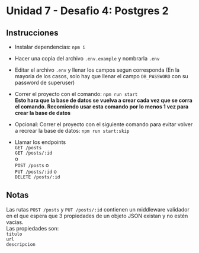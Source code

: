 # Unidad 7 - Desafio 4: Postgres 2

## Instrucciones

- Instalar dependencias:
  `npm i`

- Hacer una copia del archivo `.env.example` y nombrarla `.env`

- Editar el archivo `.env` y llenar los campos segun corresponda (En la mayoria de los casos, solo hay que llenar el campo `DB_PASSWORD` con su password de superuser)

- Correr el proyecto con el comando:
  `npm run start` <br/>
  <b>Esto hara que la base de datos se vuelva a crear cada vez que se corra el comando. Recomiendo usar esta comando por lo menos 1 vez para crear la base de datos</b>

- Opcional: Correr el proyecto con el siguiente comando para evitar volver a recrear la base de datos:
  `npm run start:skip`

- Llamar los endpoints <br/>
  `GET /posts` <br/>
  `GET /posts/:id` <br/>
  o <br/>
  `POST /posts`
  o <br/>
  `PUT /posts/:id`
  o <br/>
  `DELETE /posts/:id`

## Notas

Las rutas `POST /posts` y `PUT /posts/:id` contienen un middleware validador en el que espera que 3 propiedades de un objeto JSON existan y no estén vacias. <br/>
Las propiedades son: <br/>
`titulo` <br/>
`url` <br/>
`descripcion` <br/>
